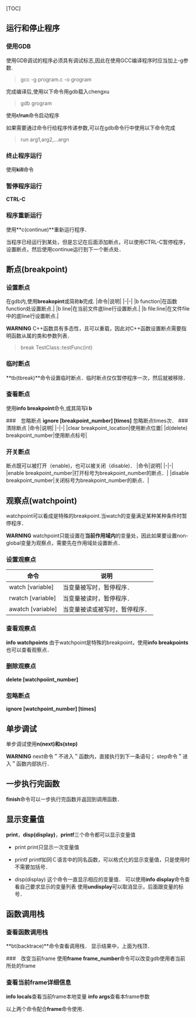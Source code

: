 [TOC]
## 运行和停止程序
### 使用GDB
使用GDB调试的程序必须具有调试标志,因此在使用GCC编译程序时应当加上-g参数.
>gcc -g program.c -o grogram

完成编译后,使用以下命令用gdb载入chengxu
>gdb grogram

使用**r/run**命令启动程序

如果需要通过命令行给程序传递参数,可以在gdb命令行中使用以下命令完成
>run arg1,arg2,...argn

### 终止程序运行
使用**kill**命令

### 暂停程序运行
**CTRL-C**
### 程序重新运行
使用**c(continue)**重新运行程序．

当程序已经运行到某处，但是忘记在后面添加断点，可以使用CTRL-C暂停程序，设置断点，然后使用continue运行到下一个断点处．

## 断点(breakpoint)

### 设置断点
在gdb内,使用**breakopint**或简称**b**完成.
|命令|说明|
|-|-|
|b function|在函数function处设置断点.|
|b line|在当前文件底line行设置断点.|
|b file:line|在文件file中的底line行设置断点.|

**WARNING**
C++函数具有多态性，且可以重载，因此对C++函数设置断点需要指明函数从属的类和参数列表．

>break TestClass::testFunc(int)

### 临时断点
**tb(tbreak)**命令设置临时断点．临时断点仅仅暂停程序一次，然后就被移除．

### 查看断点
使用**info breakpoint**命令,或其简写**i b**

###　忽略断点
**ignore [breakpoint_number] [times]**
忽略断点times次．
###　清除断点
|命令|说明|
|-|-|
|clear breakpoint_location|使用断点位置|
|d(delete) breakpoint_number|使用断点标号|

### 开关断点
断点既可以被打开（enable)，也可以被关闭（disable)．
|命令|说明|
|-|-|
|enable breakpoint_number|打开标号为breakpoint_number的断点．|
|disable breakpoint_number|关闭标号为breakpoint_number的断点．|

## 观察点(watchpoint)
watchpoint可以看成是特殊的breakpoint.当watch的变量满足某种某种条件时暂停程序．

**WARNING**
watchpoint只能设置在**当前作用域内**的变量处，因此如果要设置non-global变量为观察点，需要先在作用域处设置断点．
### 设置观察点

|命令|说明|
|-|-|
|watch [variable]|当变量被写时，暂停程序．|
|rwatch [variable]|当变量被读时，暂停程序．|
|awatch [variable]|当变量被读或被写时，暂停程序．|

### 查看观察点
**info watchpoints**
由于watchpoint是特殊的breakpoint，使用**info breakpoints**也可以查看观察点．

### 删除观察点
**delete [watchpoiint_number]**

### 忽略断点
**ignore [watchpoint_number] [times]**
## 单步调试
单步调试使用**n(next)**和**s(step)**
 
**WARNING**
next命令＂不进入＂函数内，直接执行到下一条语句；
step命令＂进入＂函数内部执行．

## 一步执行完函数
**finish**命令可以一步执行完函数并返回到调用函数．

## 显示变量值
**print**，**disp(display)**，**printf**三个命令都可以显示变量值

* print
print只显示一次变量值

* printf
printf如同Ｃ语言中的同名函数，可以格式化的显示变量值，只是使用时不需要加括号．

* disp(display)
这个命令一直显示相应的变量值．
可以使用**info display**命令查看自己要求显示的变量列表
使用**undisplay**可以取消显示，后面跟变量的标号．

## 函数调用栈

###  查看函数调用栈

**bt(backtrace)**命令查看调用栈．
显示结果中，上面为栈顶．

###　改变当前frame
使用**frame frame_number**命令可以改变gdb使用者当前所处的frame

### 查看当前frame详细信息
**info locals**查看当前frame本地变量
**info args**查看本frame参数

以上两个命令配合**frame**命令使用．